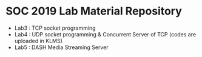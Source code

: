 # SOC 2019 Lab Material Repository

- Lab3 : TCP socket programming 
- Lab4 : UDP socket programming & Concurrent Server of TCP (codes are uploaded in KLMS)
- Lab5 : DASH Media Streaming Server
